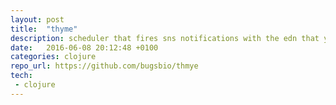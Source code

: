 ```yaml
---
layout: post
title:  "thyme"
description: scheduler that fires sns notifications with the edn that you specify
date:   2016-06-08 20:12:48 +0100
categories: clojure
repo_url: https://github.com/bugsbio/thmye
tech:
 - clojure
---
```


